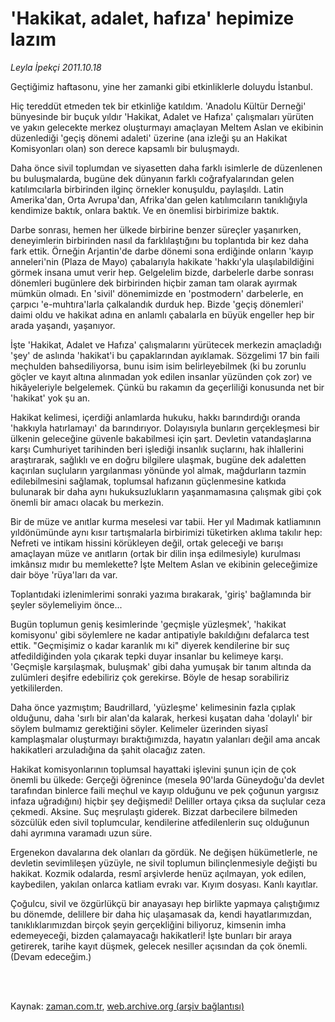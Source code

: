 # 'Hakikat, adalet,  hafıza' hepimize lazım

*Leyla İpekçi 2011.10.18*

<td class="columnist-detail">
<p>Geçtiğimiz haftasonu, yine her zamanki gibi etkinliklerle doluydu İstanbul.</p>
<p>
<div id="haberMetinDiv">
<p>Hiç tereddüt etmeden tek bir etkinliğe katıldım. 'Anadolu Kültür Derneği' bünyesinde bir buçuk yıldır 'Hakikat, Adalet ve Hafıza' çalışmaları yürüten ve yakın gelecekte merkez oluşturmayı amaçlayan Meltem Aslan ve ekibinin düzenlediği 'geçiş dönemi adaleti' üzerine (ana izleği şu an Hakikat Komisyonları olan) son derece kapsamlı bir buluşmaydı. 
<p>Daha önce sivil toplumdan ve siyasetten daha farklı isimlerle de düzenlenen bu buluşmalarda, bugüne dek dünyanın farklı coğrafyalarından gelen katılımcılarla birbirinden ilginç örnekler konuşuldu, paylaşıldı. Latin Amerika'dan, Orta Avrupa'dan, Afrika'dan gelen katılımcıların tanıklığıyla kendimize baktık, onlara baktık. Ve en önemlisi birbirimize baktık.
<p>Darbe sonrası, hemen her ülkede birbirine benzer süreçler yaşanırken, deneyimlerin birbirinden nasıl da farklılaştığını bu toplantıda bir kez daha fark ettik. Örneğin Arjantin'de darbe dönemi sona erdiğinde onların 'kayıp anneleri'nin (Plaza de Mayo) çabalarıyla hakikate 'hakkı'yla ulaşılabildiğini görmek insana umut verir hep. Gelgelelim bizde, darbelerle darbe sonrası dönemleri bugünlere dek birbirinden hiçbir zaman tam olarak ayırmak mümkün olmadı. En 'sivil' dönemimizde en 'postmodern' darbelerle, en çarpıcı 'e-muhtıra'larla çalkalandık durduk hep. Bizde 'geçiş dönemleri' daimi oldu ve hakikat adına en anlamlı çabalarla en büyük engeller hep bir arada yaşandı, yaşanıyor.
<p>İşte 'Hakikat, Adalet ve Hafıza' çalışmalarını yürütecek merkezin amaçladığı 'şey' de aslında 'hakikat'i bu çapaklarından ayıklamak. Sözgelimi 17 bin faili meçhulden bahsediliyorsa, bunu isim isim belirleyebilmek (ki bu zorunlu göçler ve kayıt altına alınmadan yok edilen insanlar yüzünden çok zor) ve hikâyeleriyle belgelemek. Çünkü bu rakamın da geçerliliği konusunda net bir 'hakikat' yok şu an.
<p>Hakikat kelimesi, içerdiği anlamlarda hukuku, hakkı barındırdığı oranda 'hakkıyla hatırlamayı' da barındırıyor. Dolayısıyla bunların gerçekleşmesi bir ülkenin geleceğine güvenle bakabilmesi için şart. Devletin vatandaşlarına karşı Cumhuriyet tarihinden beri işlediği insanlık suçlarını, hak ihlallerini araştırarak, sağlıklı ve en doğru bilgilere ulaşmak, bugüne dek adaletten kaçırılan suçluların yargılanması yönünde yol almak, mağdurların tazmin edilebilmesini sağlamak, toplumsal hafızanın güçlenmesine katkıda bulunarak bir daha aynı hukuksuzlukların yaşanmamasına çalışmak gibi çok önemli bir amacı olacak bu merkezin.
<p>Bir de müze ve anıtlar kurma meselesi var tabii. Her yıl Madımak katliamının yıldönümünde aynı kısır tartışmalarla birbirimizi tüketirken aklıma takılır hep: Nefreti ve intikam hissini körükleyen değil, ortak geleceği ve barışı amaçlayan müze ve anıtların (ortak bir dilin inşa edilmesiyle) kurulması imkânsız mıdır bu memlekette? İşte Meltem Aslan ve ekibinin geleceğimize dair böye 'rüya'ları da var.
<p>Toplantıdaki izlenimlerimi sonraki yazıma bırakarak, 'giriş' bağlamında bir şeyler söylemeliyim önce...
<p>Bugün toplumun geniş kesimlerinde 'geçmişle yüzleşmek', 'hakikat komisyonu' gibi söylemlere ne kadar antipatiyle bakıldığını defalarca test ettik. "Geçmişimiz o kadar karanlık mı ki" diyerek kendilerine bir suç atfedildiğinden yola çıkarak tepki duyar insanlar bu kelimeye karşı. 'Geçmişle karşılaşmak, buluşmak' gibi daha yumuşak bir tanım altında da zulümleri deşifre edebiliriz çok gerekirse. Böyle de hesap sorabiliriz yetkililerden.
<p>Daha önce yazmıştım; Baudrillard, 'yüzleşme' kelimesinin fazla çıplak olduğunu, daha 'sırlı bir alan'da kalarak, herkesi kuşatan daha 'dolaylı' bir söylem bulmamız gerektiğini söyler. Kelimeler üzerinden siyasî kamplaşmalar oluşturmayı bıraktığımızda, hayatın yalanları değil ama ancak hakikatleri arzuladığına da şahit olacağız zaten.
<p>Hakikat komisyonlarının toplumsal hayattaki işlevini şunun için de çok önemli bu ülkede: Gerçeği öğrenince (mesela 90'larda Güneydoğu'da devlet tarafından binlerce faili meçhul ve kayıp olduğunu ve pek çoğunun yargısız infaza uğradığını) hiçbir şey değişmedi! Deliller ortaya çıksa da suçlular ceza çekmedi. Aksine. Suç meşrulaştı giderek. Bizzat darbecilere bilmeden sözcülük eden sivil toplumcular, kendilerine atfedilenlerin suç olduğunun dahi ayrımına varamadı uzun süre.
<p>Ergenekon davalarına dek olanları da gördük. Ne değişen hükümetlerle, ne devletin sevimlileşen yüzüyle, ne sivil toplumun bilinçlenmesiyle değişti bu hakikat. Kozmik odalarda, resmî arşivlerde henüz açılmayan, yok edilen, kaybedilen, yakılan onlarca katliam evrakı var. Kıyım dosyası. Kanlı kayıtlar.
<p>Çoğulcu, sivil ve özgürlükçü bir anayasayı hep birlikte yapmaya çalıştığımız bu dönemde, delillere bir daha hiç ulaşamasak da, kendi hayatlarımızdan, tanıklıklarımızdan birçok şeyin gerçekliğini biliyoruz, kimsenin imha edemeyeceği, bizden çalamayacağı hakikatleri! İşte bunları bir araya getirerek, tarihe kayıt düşmek, gelecek nesiller açısından da çok önemli. (Devam edeceğim.) </p></p></p></p></p></p></p></p></p></p></p></p></div>
</p>


<p><br>
		 </br></p></td>

Kaynak: [zaman.com.tr](http://zaman.com.tr/yazar.do?yazino=1191819), [web.archive.org (arşiv bağlantısı)](http://web.archive.org/web/20120106012920/http://www.zaman.com.tr:80/yazar.do?yazino=1191819)
